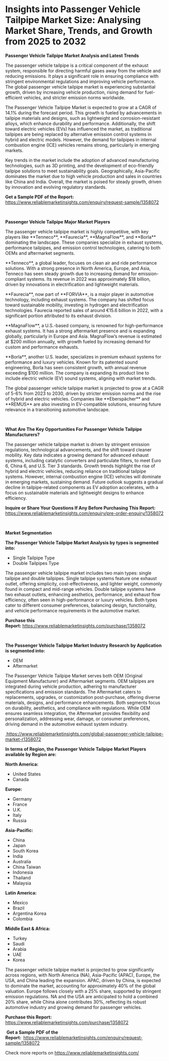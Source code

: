 <p><h1>Insights into Passenger Vehicle Tailpipe Market Size: Analysing Market Share, Trends, and Growth from 2025 to 2032</h1></p><p><strong>Passenger Vehicle Tailpipe Market Analysis and Latest Trends</strong></p>
<p><p>The passenger vehicle tailpipe is a critical component of the exhaust system, responsible for directing harmful gases away from the vehicle and reducing emissions. It plays a significant role in ensuring compliance with stringent environmental regulations and improving vehicle performance. The global passenger vehicle tailpipe market is experiencing substantial growth, driven by increasing vehicle production, rising demand for fuel-efficient vehicles, and stricter emission norms worldwide.</p><p>The Passenger Vehicle Tailpipe Market is expected to grow at a CAGR of 14.1% during the forecast period. This growth is fueled by advancements in tailpipe materials and designs, such as lightweight and corrosion-resistant alloys, which enhance durability and performance. Additionally, the shift toward electric vehicles (EVs) has influenced the market, as traditional tailpipes are being replaced by alternative emission control systems in hybrid and electric models. However, the demand for tailpipes in internal combustion engine (ICE) vehicles remains strong, particularly in emerging markets.</p><p>Key trends in the market include the adoption of advanced manufacturing technologies, such as 3D printing, and the development of eco-friendly tailpipe solutions to meet sustainability goals. Geographically, Asia-Pacific dominates the market due to high vehicle production and sales in countries like China and India. Overall, the market is poised for steady growth, driven by innovation and evolving regulatory standards.</p></p>
<p><strong>Get a Sample PDF of the Report:&nbsp;</strong> <a href="https://www.reliablemarketinsights.com/enquiry/request-sample/1358072?utm_campaign=2010&utm_medium=2&utm_source=Github&utm_content=ia&utm_term=23012025&utm_id=passenger-vehicle-tailpipe">https://www.reliablemarketinsights.com/enquiry/request-sample/1358072</a></p>
<p>&nbsp;</p>
<p><strong>Passenger Vehicle Tailpipe Major Market Players</strong></p>
<p><p>The passenger vehicle tailpipe market is highly competitive, with key players like **Tenneco**, **Faurecia**, **MagnaFlow**, and **Borla** dominating the landscape. These companies specialize in exhaust systems, performance tailpipes, and emission control technologies, catering to both OEMs and aftermarket segments.</p><p>**Tenneco**, a global leader, focuses on clean air and ride performance solutions. With a strong presence in North America, Europe, and Asia, Tenneco has seen steady growth due to increasing demand for emission-compliant systems. Its revenue in 2022 was approximately $18 billion, driven by innovations in electrification and lightweight materials.</p><p>**Faurecia**, now part of **FORVIA**, is a major player in automotive technology, including exhaust systems. The company has shifted focus toward sustainable mobility, investing in hydrogen and electrification technologies. Faurecia reported sales of around €15.6 billion in 2022, with a significant portion attributed to its exhaust division.</p><p>**MagnaFlow**, a U.S.-based company, is renowned for high-performance exhaust systems. It has a strong aftermarket presence and is expanding globally, particularly in Europe and Asia. MagnaFlow’s revenue is estimated at $200 million annually, with growth fueled by increasing demand for custom and performance exhausts.</p><p>**Borla**, another U.S. leader, specializes in premium exhaust systems for performance and luxury vehicles. Known for its patented sound engineering, Borla has seen consistent growth, with annual revenue exceeding $100 million. The company is expanding its product line to include electric vehicle (EV) sound systems, aligning with market trends.</p><p>The global passenger vehicle tailpipe market is projected to grow at a CAGR of 5-6% from 2023 to 2030, driven by stricter emission norms and the rise of hybrid and electric vehicles. Companies like **Eberspächer** and **REMUS** are also investing in EV-compatible solutions, ensuring future relevance in a transitioning automotive landscape.</p></p>
<p>&nbsp;</p>
<p><strong>What Are The Key Opportunities For Passenger Vehicle Tailpipe Manufacturers?</strong></p>
<p><p>The passenger vehicle tailpipe market is driven by stringent emission regulations, technological advancements, and the shift toward cleaner mobility. Key data indicates a growing demand for advanced exhaust systems, including catalytic converters and particulate filters, to meet Euro 6, China 6, and U.S. Tier 3 standards. Growth trends highlight the rise of hybrid and electric vehicles, reducing reliance on traditional tailpipe systems. However, internal combustion engine (ICE) vehicles will dominate in emerging markets, sustaining demand. Future outlook suggests a gradual decline in tailpipe-related components as EV adoption accelerates, with a focus on sustainable materials and lightweight designs to enhance efficiency.</p></p>
<p><strong>Inquire or Share Your Questions If Any Before Purchasing This Report:</strong> <a href="https://www.reliablemarketinsights.com/enquiry/pre-order-enquiry/1358072?utm_campaign=2010&utm_medium=2&utm_source=Github&utm_content=ia&utm_term=23012025&utm_id=passenger-vehicle-tailpipe">https://www.reliablemarketinsights.com/enquiry/pre-order-enquiry/1358072</a></p>
<p>&nbsp;</p>
<p><strong>Market Segmentation</strong></p>
<p><strong>The Passenger Vehicle Tailpipe Market Analysis by types is segmented into:</strong></p>
<p><ul><li>Single Tailpipe Type</li><li>Double Tailpipes Type</li></ul></p>
<p><p>The passenger vehicle tailpipe market includes two main types: single tailpipe and double tailpipes. Single tailpipe systems feature one exhaust outlet, offering simplicity, cost-effectiveness, and lighter weight, commonly found in compact and mid-range vehicles. Double tailpipe systems have two exhaust outlets, enhancing aesthetics, performance, and exhaust flow efficiency, often seen in high-performance or luxury vehicles. Both types cater to different consumer preferences, balancing design, functionality, and vehicle performance requirements in the automotive market.</p></p>
<p><strong>Purchase this Report:&nbsp;</strong><a href="https://www.reliablemarketinsights.com/purchase/1358072?utm_campaign=2010&utm_medium=2&utm_source=Github&utm_content=ia&utm_term=23012025&utm_id=passenger-vehicle-tailpipe">https://www.reliablemarketinsights.com/purchase/1358072</a></p>
<p>&nbsp;</p>
<p><strong>The Passenger Vehicle Tailpipe Market Industry Research by Application is segmented into:</strong></p>
<p><ul><li>OEM</li><li>Aftermarket</li></ul></p>
<p><p>The Passenger Vehicle Tailpipe Market serves both OEM (Original Equipment Manufacturer) and Aftermarket segments. OEM tailpipes are integrated during vehicle production, adhering to manufacturer specifications and emission standards. The Aftermarket caters to replacements, upgrades, or customization post-purchase, offering diverse materials, designs, and performance enhancements. Both segments focus on durability, aesthetics, and compliance with regulations. While OEM ensures seamless integration, the Aftermarket provides flexibility and personalization, addressing wear, damage, or consumer preferences, driving demand in the automotive exhaust system industry.</p></p>
<p><a href="https://www.reliablemarketinsights.com/global-passenger-vehicle-tailpipe-market-r1358072?utm_campaign=2010&utm_medium=2&utm_source=Github&utm_content=ia&utm_term=23012025&utm_id=passenger-vehicle-tailpipe">&nbsp;https://www.reliablemarketinsights.com/global-passenger-vehicle-tailpipe-market-r1358072</a></p>
<p><strong>In terms of Region, the Passenger Vehicle Tailpipe Market Players available by Region are:</strong></p>
<p>
    <p> <strong> North America: </strong>
        <ul>
            <li>United States</li>
            <li>Canada</li>
        </ul>
        </p> 
    <p> <strong> Europe: </strong>
        <ul>
            <li>Germany</li>
            <li>France</li>
            <li>U.K.</li>
            <li>Italy</li>
            <li>Russia</li>
        </ul>
        </p> 
    <p> <strong> Asia-Pacific: </strong>
        <ul>
            <li>China</li>
            <li>Japan</li>
            <li>South Korea</li>
            <li>India</li>
            <li>Australia</li>
            <li>China Taiwan</li>
            <li>Indonesia</li>
            <li>Thailand</li>
            <li>Malaysia</li>
        </ul>
        </p> 
    <p> <strong> Latin America: </strong>
        <ul>
            <li>Mexico</li>
            <li>Brazil</li>
            <li>Argentina Korea</li>
            <li>Colombia</li>
        </ul>
        </p> 
    <p> <strong> Middle East & Africa: </strong>
        <ul>
            <li>Turkey</li>
            <li>Saudi</li>
            <li>Arabia</li>
            <li>UAE</li>
            <li>Korea</li>
        </ul>
    </p>
    </p>
<p><p>The passenger vehicle tailpipe market is projected to grow significantly across regions, with North America (NA), Asia-Pacific (APAC), Europe, the USA, and China leading the expansion. APAC, driven by China, is expected to dominate the market, accounting for approximately 40% of the global valuation. Europe follows closely with a 25% share, supported by stringent emission regulations. NA and the USA are anticipated to hold a combined 20% share, while China alone contributes 30%, reflecting its robust automotive industry and growing demand for passenger vehicles.</p></p>
<p><strong>Purchase this Report: </strong><a href="https://www.reliablemarketinsights.com/purchase/1358072?utm_campaign=2010&utm_medium=2&utm_source=Github&utm_content=ia&utm_term=23012025&utm_id=passenger-vehicle-tailpipe">https://www.reliablemarketinsights.com/purchase/1358072</a></p>
<p>&nbsp;<strong>Get a Sample PDF of the Report:&nbsp;&nbsp;</strong><a href="https://www.reliablemarketinsights.com/enquiry/request-sample/1358072?utm_campaign=2010&utm_medium=2&utm_source=Github&utm_content=ia&utm_term=23012025&utm_id=passenger-vehicle-tailpipe">https://www.reliablemarketinsights.com/enquiry/request-sample/1358072</a></p>
<p><strong></strong></p>
<p>Check more reports on <a href="https://www.reliablemarketinsights.com/?utm_campaign=2010&utm_medium=2&utm_source=Github&utm_content=ia&utm_term=23012025&utm_id=passenger-vehicle-tailpipe">https://www.reliablemarketinsights.com/</a></p>